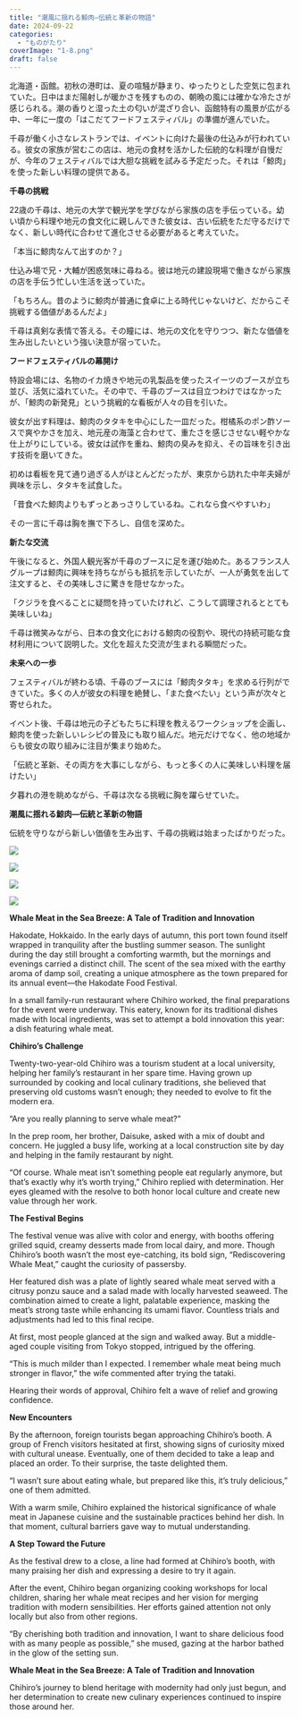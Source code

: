 ```yaml
---
title: "潮風に揺れる鯨肉―伝統と革新の物語"
date: 2024-09-22
categories: 
  - "ものがたり"
coverImage: "1-8.png"
draft: false
---
```


北海道・函館。初秋の港町は、夏の喧騒が静まり、ゆったりとした空気に包まれていた。日中はまだ陽射しが暖かさを残すものの、朝晩の風には確かな冷たさが感じられる。潮の香りと湿った土の匂いが混ざり合い、函館特有の風景が広がる中、一年に一度の「はこだてフードフェスティバル」の準備が進んでいた。

千尋が働く小さなレストランでは、イベントに向けた最後の仕込みが行われている。彼女の家族が営むこの店は、地元の食材を活かした伝統的な料理が自慢だが、今年のフェスティバルでは大胆な挑戦を試みる予定だった。それは「鯨肉」を使った新しい料理の提供である。

**千尋の挑戦**

22歳の千尋は、地元の大学で観光学を学びながら家族の店を手伝っている。幼い頃から料理や地元の食文化に親しんできた彼女は、古い伝統をただ守るだけでなく、新しい時代に合わせて進化させる必要があると考えていた。

「本当に鯨肉なんて出すのか？」

仕込み場で兄・大輔が困惑気味に尋ねる。彼は地元の建設現場で働きながら家族の店を手伝う忙しい生活を送っていた。

「もちろん。昔のように鯨肉が普通に食卓に上る時代じゃないけど、だからこそ挑戦する価値があるんだよ」

千尋は真剣な表情で答える。その瞳には、地元の文化を守りつつ、新たな価値を生み出したいという強い決意が宿っていた。

**フードフェスティバルの幕開け**

特設会場には、名物のイカ焼きや地元の乳製品を使ったスイーツのブースが立ち並び、活気に溢れていた。その中で、千尋のブースは目立つわけではなかったが、「鯨肉の新発見」という挑戦的な看板が人々の目を引いた。

彼女が出す料理は、鯨肉のタタキを中心にした一皿だった。柑橘系のポン酢ソースで爽やかさを加え、地元産の海藻と合わせて、重たさを感じさせない軽やかな仕上がりにしている。彼女は試作を重ね、鯨肉の臭みを抑え、その旨味を引き出す技術を磨いてきた。

初めは看板を見て通り過ぎる人がほとんどだったが、東京から訪れた中年夫婦が興味を示し、タタキを試食した。

「昔食べた鯨肉よりもずっとあっさりしているね。これなら食べやすいわ」

その一言に千尋は胸を撫で下ろし、自信を深めた。

**新たな交流**

午後になると、外国人観光客が千尋のブースに足を運び始めた。あるフランス人グループは鯨肉に興味を持ちながらも抵抗を示していたが、一人が勇気を出して注文すると、その美味しさに驚きを隠せなかった。

「クジラを食べることに疑問を持っていたけれど、こうして調理されるととても美味しいね」

千尋は微笑みながら、日本の食文化における鯨肉の役割や、現代の持続可能な食材利用について説明した。文化を超えた交流が生まれる瞬間だった。

**未来への一歩**

フェスティバルが終わる頃、千尋のブースには「鯨肉タタキ」を求める行列ができていた。多くの人が彼女の料理を絶賛し、「また食べたい」という声が次々と寄せられた。

イベント後、千尋は地元の子どもたちに料理を教えるワークショップを企画し、鯨肉を使った新しいレシピの普及にも取り組んだ。地元だけでなく、他の地域からも彼女の取り組みに注目が集まり始めた。

「伝統と革新、その両方を大事にしながら、もっと多くの人に美味しい料理を届けたい」

夕暮れの港を眺めながら、千尋は次なる挑戦に胸を躍らせていた。

**潮風に揺れる鯨肉―伝統と革新の物語**

伝統を守りながら新しい価値を生み出す、千尋の挑戦は始まったばかりだった。

![](images/1-1.png)

![](images/2-1.png)

![](images/3-1.png)

![](images/4-1.png)

**Whale Meat in the Sea Breeze: A Tale of Tradition and Innovation**

Hakodate, Hokkaido. In the early days of autumn, this port town found itself wrapped in tranquility after the bustling summer season. The sunlight during the day still brought a comforting warmth, but the mornings and evenings carried a distinct chill. The scent of the sea mixed with the earthy aroma of damp soil, creating a unique atmosphere as the town prepared for its annual event—the Hakodate Food Festival.

In a small family-run restaurant where Chihiro worked, the final preparations for the event were underway. This eatery, known for its traditional dishes made with local ingredients, was set to attempt a bold innovation this year: a dish featuring whale meat.

**Chihiro’s Challenge**

Twenty-two-year-old Chihiro was a tourism student at a local university, helping her family’s restaurant in her spare time. Having grown up surrounded by cooking and local culinary traditions, she believed that preserving old customs wasn’t enough; they needed to evolve to fit the modern era.

“Are you really planning to serve whale meat?”

In the prep room, her brother, Daisuke, asked with a mix of doubt and concern. He juggled a busy life, working at a local construction site by day and helping in the family restaurant by night.

“Of course. Whale meat isn’t something people eat regularly anymore, but that’s exactly why it’s worth trying,” Chihiro replied with determination. Her eyes gleamed with the resolve to both honor local culture and create new value through her work.

**The Festival Begins**

The festival venue was alive with color and energy, with booths offering grilled squid, creamy desserts made from local dairy, and more. Though Chihiro’s booth wasn’t the most eye-catching, its bold sign, “Rediscovering Whale Meat,” caught the curiosity of passersby.

Her featured dish was a plate of lightly seared whale meat served with a citrusy ponzu sauce and a salad made with locally harvested seaweed. The combination aimed to create a light, palatable experience, masking the meat’s strong taste while enhancing its umami flavor. Countless trials and adjustments had led to this final recipe.

At first, most people glanced at the sign and walked away. But a middle-aged couple visiting from Tokyo stopped, intrigued by the offering.

“This is much milder than I expected. I remember whale meat being much stronger in flavor,” the wife commented after trying the tataki.

Hearing their words of approval, Chihiro felt a wave of relief and growing confidence.

**New Encounters**

By the afternoon, foreign tourists began approaching Chihiro’s booth. A group of French visitors hesitated at first, showing signs of curiosity mixed with cultural unease. Eventually, one of them decided to take a leap and placed an order. To their surprise, the taste delighted them.

“I wasn’t sure about eating whale, but prepared like this, it’s truly delicious,” one of them admitted.

With a warm smile, Chihiro explained the historical significance of whale meat in Japanese cuisine and the sustainable practices behind her dish. In that moment, cultural barriers gave way to mutual understanding.

**A Step Toward the Future**

As the festival drew to a close, a line had formed at Chihiro’s booth, with many praising her dish and expressing a desire to try it again.

After the event, Chihiro began organizing cooking workshops for local children, sharing her whale meat recipes and her vision for merging tradition with modern sensibilities. Her efforts gained attention not only locally but also from other regions.

“By cherishing both tradition and innovation, I want to share delicious food with as many people as possible,” she mused, gazing at the harbor bathed in the glow of the setting sun.

**Whale Meat in the Sea Breeze: A Tale of Tradition and Innovation**

Chihiro’s journey to blend heritage with modernity had only just begun, and her determination to create new culinary experiences continued to inspire those around her.
